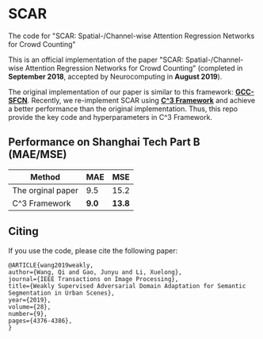 # SCAR
The code for "SCAR: Spatial-/Channel-wise Attention Regression Networks for Crowd Counting"

This is an official implementation of the paper "SCAR: Spatial-/Channel-wise Attention Regression Networks for Crowd Counting" (completed in **September 2018**, accepted by Neurocomputing in **August 2019**).

The original implementation of our paper is similar to this framework: [**GCC-SFCN**](https://github.com/gjy3035/GCC-SFCN). Recently, we re-implement SCAR using [**C^3 Framework**](https://github.com/gjy3035/C-3-Framework) and achieve a better performance than the original implementation. Thus, this repo provide the key code and hyperparameters in C^3 Framework.


## Performance on Shanghai Tech Part B (MAE/MSE)

|          Method       |   MAE   |    MSE   | 
|-----------------------|---------|----------|
| The orginal paper     |   9.5   |   15.2   |
| C^3 Framework         | **9.0** | **13.8** |


## Citing
If you use the code, please cite the following paper:
```
@ARTICLE{wang2019weakly, 
author={Wang, Qi and Gao, Junyu and Li, Xuelong}, 
journal={IEEE Transactions on Image Processing}, 
title={Weakly Supervised Adversarial Domain Adaptation for Semantic Segmentation in Urban Scenes}, 
year={2019}, 
volume={28}, 
number={9}, 
pages={4376-4386}, 
}
```
